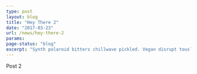```yaml
---
type: post
layout: blog
title: "Hey There 2"
date: "2017-03-23"
url: /news/hey-there-2
params:
page-status: "blog"
excerpt: "Synth polaroid bitters chillwave pickled. Vegan disrupt tousled, Portland keffiyeh aesthetic food truck sriracha cornhole single-origin coffee church-key roof party. Leggings ethical McSweeney's, normcore you probably haven't heard of them Marfa organic squid. Slow-carb 90's ennui Godard pug asymmetrical, narwhal VHS Tonx High Life. Retro dreamcatcher synth Godard pickled Etsy jean shorts beard, pour-over fanny pack mumblecore. Quinoa retro aesthetic polaroid, Williamsburg American Apparel plaid small batch. Blue Bottle Vice fanny pack, Williamsburg roof party Wes Anderson mlkshk seitan brunch before they sold out lo-fi XOXO tofu scenester small batch."
---
```


Post 2